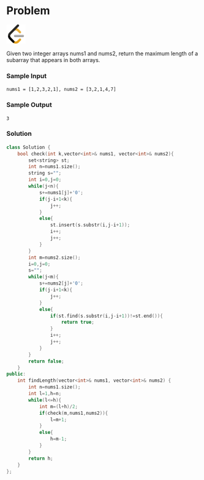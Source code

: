 # Problem
<a href="https://leetcode.com/problems/maximum-length-of-repeated-subarray/">
  <img src="../lib/leetcode-3628885-3030025.webp" width="50"/>
</a>

Given two integer arrays nums1 and nums2, return the maximum length of a subarray that appears in both arrays.

### Sample Input
```
nums1 = [1,2,3,2,1], nums2 = [3,2,1,4,7]
```
### Sample Output
```
3
```

### Solution
```cpp
class Solution {
    bool check(int k,vector<int>& nums1, vector<int>& nums2){
        set<string> st;
        int n=nums1.size();
        string s="";
        int i=0,j=0;
        while(j<n){
            s+=nums1[j]+'0';
            if(j-i+1<k){
                j++;
            }
            else{
                st.insert(s.substr(i,j-i+1));
                i++;
                j++;
            }
        }
        int m=nums2.size();
        i=0,j=0;
        s="";
        while(j<m){
            s+=nums2[j]+'0';
            if(j-i+1<k){
                j++;
            }
            else{
                if(st.find(s.substr(i,j-i+1))!=st.end()){
                    return true;
                }
                i++;
                j++;
            }
        }
        return false;
    }
public:
    int findLength(vector<int>& nums1, vector<int>& nums2) {
        int n=nums1.size();
        int l=1,h=n;
        while(l<=h){
            int m=(l+h)/2;
            if(check(m,nums1,nums2)){
                l=m+1;
            }
            else{
                h=m-1;
            }
        }
        return h;
    }
};
```
